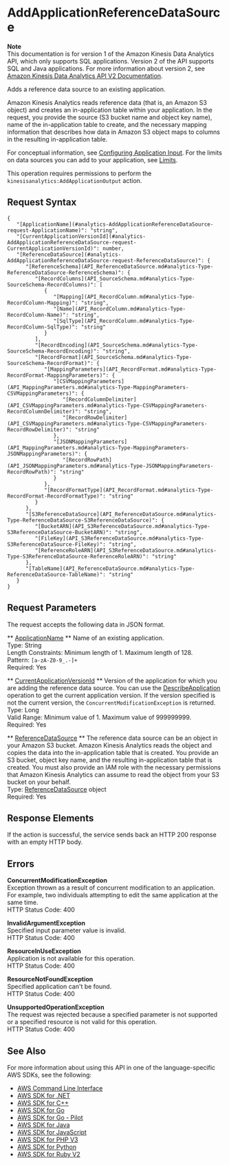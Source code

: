 # AddApplicationReferenceDataSource<a name="API_AddApplicationReferenceDataSource"></a>

**Note**  
This documentation is for version 1 of the Amazon Kinesis Data Analytics API, which only supports SQL applications\. Version 2 of the API supports SQL and Java applications\. For more information about version 2, see [Amazon Kinesis Data Analytics API V2 Documentation](/kinesisanalytics/latest/apiv2/Welcome.html)\.

Adds a reference data source to an existing application\.

Amazon Kinesis Analytics reads reference data \(that is, an Amazon S3 object\) and creates an in\-application table within your application\. In the request, you provide the source \(S3 bucket name and object key name\), name of the in\-application table to create, and the necessary mapping information that describes how data in Amazon S3 object maps to columns in the resulting in\-application table\.

 For conceptual information, see [Configuring Application Input](https://docs.aws.amazon.com/kinesisanalytics/latest/dev/how-it-works-input.html)\. For the limits on data sources you can add to your application, see [Limits](https://docs.aws.amazon.com/kinesisanalytics/latest/dev/limits.html)\. 

 This operation requires permissions to perform the `kinesisanalytics:AddApplicationOutput` action\. 

## Request Syntax<a name="API_AddApplicationReferenceDataSource_RequestSyntax"></a>

```
{
   "[ApplicationName](#analytics-AddApplicationReferenceDataSource-request-ApplicationName)": "string",
   "[CurrentApplicationVersionId](#analytics-AddApplicationReferenceDataSource-request-CurrentApplicationVersionId)": number,
   "[ReferenceDataSource](#analytics-AddApplicationReferenceDataSource-request-ReferenceDataSource)": { 
      "[ReferenceSchema](API_ReferenceDataSource.md#analytics-Type-ReferenceDataSource-ReferenceSchema)": { 
         "[RecordColumns](API_SourceSchema.md#analytics-Type-SourceSchema-RecordColumns)": [ 
            { 
               "[Mapping](API_RecordColumn.md#analytics-Type-RecordColumn-Mapping)": "string",
               "[Name](API_RecordColumn.md#analytics-Type-RecordColumn-Name)": "string",
               "[SqlType](API_RecordColumn.md#analytics-Type-RecordColumn-SqlType)": "string"
            }
         ],
         "[RecordEncoding](API_SourceSchema.md#analytics-Type-SourceSchema-RecordEncoding)": "string",
         "[RecordFormat](API_SourceSchema.md#analytics-Type-SourceSchema-RecordFormat)": { 
            "[MappingParameters](API_RecordFormat.md#analytics-Type-RecordFormat-MappingParameters)": { 
               "[CSVMappingParameters](API_MappingParameters.md#analytics-Type-MappingParameters-CSVMappingParameters)": { 
                  "[RecordColumnDelimiter](API_CSVMappingParameters.md#analytics-Type-CSVMappingParameters-RecordColumnDelimiter)": "string",
                  "[RecordRowDelimiter](API_CSVMappingParameters.md#analytics-Type-CSVMappingParameters-RecordRowDelimiter)": "string"
               },
               "[JSONMappingParameters](API_MappingParameters.md#analytics-Type-MappingParameters-JSONMappingParameters)": { 
                  "[RecordRowPath](API_JSONMappingParameters.md#analytics-Type-JSONMappingParameters-RecordRowPath)": "string"
               }
            },
            "[RecordFormatType](API_RecordFormat.md#analytics-Type-RecordFormat-RecordFormatType)": "string"
         }
      },
      "[S3ReferenceDataSource](API_ReferenceDataSource.md#analytics-Type-ReferenceDataSource-S3ReferenceDataSource)": { 
         "[BucketARN](API_S3ReferenceDataSource.md#analytics-Type-S3ReferenceDataSource-BucketARN)": "string",
         "[FileKey](API_S3ReferenceDataSource.md#analytics-Type-S3ReferenceDataSource-FileKey)": "string",
         "[ReferenceRoleARN](API_S3ReferenceDataSource.md#analytics-Type-S3ReferenceDataSource-ReferenceRoleARN)": "string"
      },
      "[TableName](API_ReferenceDataSource.md#analytics-Type-ReferenceDataSource-TableName)": "string"
   }
}
```

## Request Parameters<a name="API_AddApplicationReferenceDataSource_RequestParameters"></a>

The request accepts the following data in JSON format\.

 ** [ApplicationName](#API_AddApplicationReferenceDataSource_RequestSyntax) **   <a name="analytics-AddApplicationReferenceDataSource-request-ApplicationName"></a>
Name of an existing application\.  
Type: String  
Length Constraints: Minimum length of 1\. Maximum length of 128\.  
Pattern: `[a-zA-Z0-9_.-]+`   
Required: Yes

 ** [CurrentApplicationVersionId](#API_AddApplicationReferenceDataSource_RequestSyntax) **   <a name="analytics-AddApplicationReferenceDataSource-request-CurrentApplicationVersionId"></a>
Version of the application for which you are adding the reference data source\. You can use the [DescribeApplication](https://docs.aws.amazon.com/kinesisanalytics/latest/dev/API_DescribeApplication.html) operation to get the current application version\. If the version specified is not the current version, the `ConcurrentModificationException` is returned\.  
Type: Long  
Valid Range: Minimum value of 1\. Maximum value of 999999999\.  
Required: Yes

 ** [ReferenceDataSource](#API_AddApplicationReferenceDataSource_RequestSyntax) **   <a name="analytics-AddApplicationReferenceDataSource-request-ReferenceDataSource"></a>
The reference data source can be an object in your Amazon S3 bucket\. Amazon Kinesis Analytics reads the object and copies the data into the in\-application table that is created\. You provide an S3 bucket, object key name, and the resulting in\-application table that is created\. You must also provide an IAM role with the necessary permissions that Amazon Kinesis Analytics can assume to read the object from your S3 bucket on your behalf\.  
Type: [ReferenceDataSource](API_ReferenceDataSource.md) object  
Required: Yes

## Response Elements<a name="API_AddApplicationReferenceDataSource_ResponseElements"></a>

If the action is successful, the service sends back an HTTP 200 response with an empty HTTP body\.

## Errors<a name="API_AddApplicationReferenceDataSource_Errors"></a>

 **ConcurrentModificationException**   
Exception thrown as a result of concurrent modification to an application\. For example, two individuals attempting to edit the same application at the same time\.  
HTTP Status Code: 400

 **InvalidArgumentException**   
Specified input parameter value is invalid\.  
HTTP Status Code: 400

 **ResourceInUseException**   
Application is not available for this operation\.  
HTTP Status Code: 400

 **ResourceNotFoundException**   
Specified application can't be found\.  
HTTP Status Code: 400

 **UnsupportedOperationException**   
The request was rejected because a specified parameter is not supported or a specified resource is not valid for this operation\.   
HTTP Status Code: 400

## See Also<a name="API_AddApplicationReferenceDataSource_SeeAlso"></a>

For more information about using this API in one of the language\-specific AWS SDKs, see the following:
+  [AWS Command Line Interface](https://docs.aws.amazon.com/goto/aws-cli/kinesisanalytics-2015-08-14/AddApplicationReferenceDataSource) 
+  [AWS SDK for \.NET](https://docs.aws.amazon.com/goto/DotNetSDKV3/kinesisanalytics-2015-08-14/AddApplicationReferenceDataSource) 
+  [AWS SDK for C\+\+](https://docs.aws.amazon.com/goto/SdkForCpp/kinesisanalytics-2015-08-14/AddApplicationReferenceDataSource) 
+  [AWS SDK for Go](https://docs.aws.amazon.com/goto/SdkForGoV1/kinesisanalytics-2015-08-14/AddApplicationReferenceDataSource) 
+  [AWS SDK for Go \- Pilot](https://docs.aws.amazon.com/goto/SdkForGoPilot/kinesisanalytics-2015-08-14/AddApplicationReferenceDataSource) 
+  [AWS SDK for Java](https://docs.aws.amazon.com/goto/SdkForJava/kinesisanalytics-2015-08-14/AddApplicationReferenceDataSource) 
+  [AWS SDK for JavaScript](https://docs.aws.amazon.com/goto/AWSJavaScriptSDK/kinesisanalytics-2015-08-14/AddApplicationReferenceDataSource) 
+  [AWS SDK for PHP V3](https://docs.aws.amazon.com/goto/SdkForPHPV3/kinesisanalytics-2015-08-14/AddApplicationReferenceDataSource) 
+  [AWS SDK for Python](https://docs.aws.amazon.com/goto/boto3/kinesisanalytics-2015-08-14/AddApplicationReferenceDataSource) 
+  [AWS SDK for Ruby V2](https://docs.aws.amazon.com/goto/SdkForRubyV2/kinesisanalytics-2015-08-14/AddApplicationReferenceDataSource) 